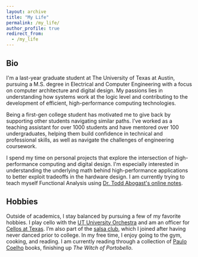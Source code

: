 ```yaml
---
layout: archive
title: "My Life"
permalink: /my_life/
author_profile: true
redirect_from:
  - /my_life
---
```


Bio
------
I'm a last-year graduate student at The University of Texas at Austin, pursuing a M.S. degree in Electrical and Computer Engineering with a focus on computer architecture and digital design. My passions lies in understanding how systems work at the logic level and contributing to the development of efficient, high-performance computing technologies.<br>

Being a first-gen college student has motivated me to give back by supporting other students navigating similar paths. I’ve worked as a teaching assistant for over 1000 students and have mentored over 100 undergraduates, helping them build confidence in technical and professional skills, as well as navigate the challenges of engineering coursework.

I spend my time on personal projects that explore the intersection of high-performance computing and digital design. I'm especially interested in understanding the underlying math behind high-performance applications to better exploit tradeoffs in the hardware design. I am currently trying to teach myself Functional Analysis using [Dr. Todd Abogast's online notes](https://users.oden.utexas.edu/~arbogast/appMath08c.pdf).

Hobbies
------
Outside of academics, I stay balanced by pursuing a few of my favorite hobbies. I play cello with the [UT University Orchestra](https://music.utexas.edu/ensembles/university-orchestra) and am an officer for [Cellos at Texas](https://cellos-at-texas.my.canva.site/). I’m also part of the [salsa club](https://www.instagram.com/texaslatindance/?hl=en), which I joined after having never danced prior to college. In my free time, I enjoy going to the gym, cooking, and reading. I am currently reading through a collection of [Paulo Coelho](https://en.wikipedia.org/wiki/Paulo_Coelho) books, finishing up _The Witch of Portobello_.